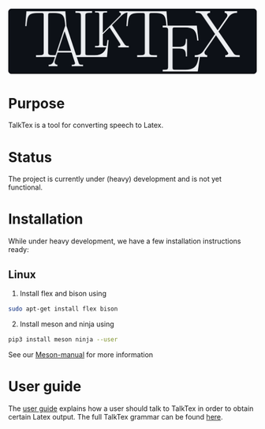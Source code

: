 ![TalkTeX](/images/logo-white-on-black.png?raw=true)

# Purpose

TalkTex is a tool for converting speech to Latex.

# Status

The project is currently under (heavy) development and is not yet functional.

# Installation

While under heavy development, we have a few installation instructions ready:

## Linux
1. Install flex and bison using
```bash
sudo apt-get install flex bison
```
2. Install meson and ninja using
```bash
pip3 install meson ninja --user
```
See our [Meson-manual](src/compiler/MESON.md) for more information

# User guide

The [user guide](docs/guide.md) explains how a user should talk to TalkTex in
order to obtain certain Latex output. The full TalkTex grammar can be found
[here](docs/grammar.md).
